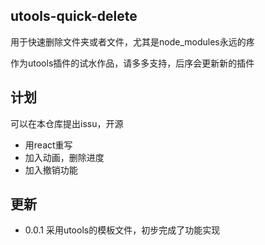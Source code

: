 ## utools-quick-delete

用于快速删除文件夹或者文件，尤其是node_modules永远的疼

作为utools插件的试水作品，请多多支持，后序会更新新的插件

## 计划

可以在本仓库提出issu，开源

+ 用react重写
+ 加入动画，删除进度
+ 加入撤销功能

## 更新

+ 0.0.1 采用utools的模板文件，初步完成了功能实现